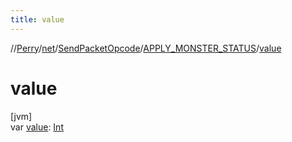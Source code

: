```yaml
---
title: value
---
```

//[Perry](../../../../index.html)/[net](../../index.html)/[SendPacketOpcode](../index.html)/[APPLY_MONSTER_STATUS](index.html)/[value](value.html)



# value



[jvm]\
var [value](value.html): [Int](https://kotlinlang.org/api/latest/jvm/stdlib/kotlin/-int/index.html)




